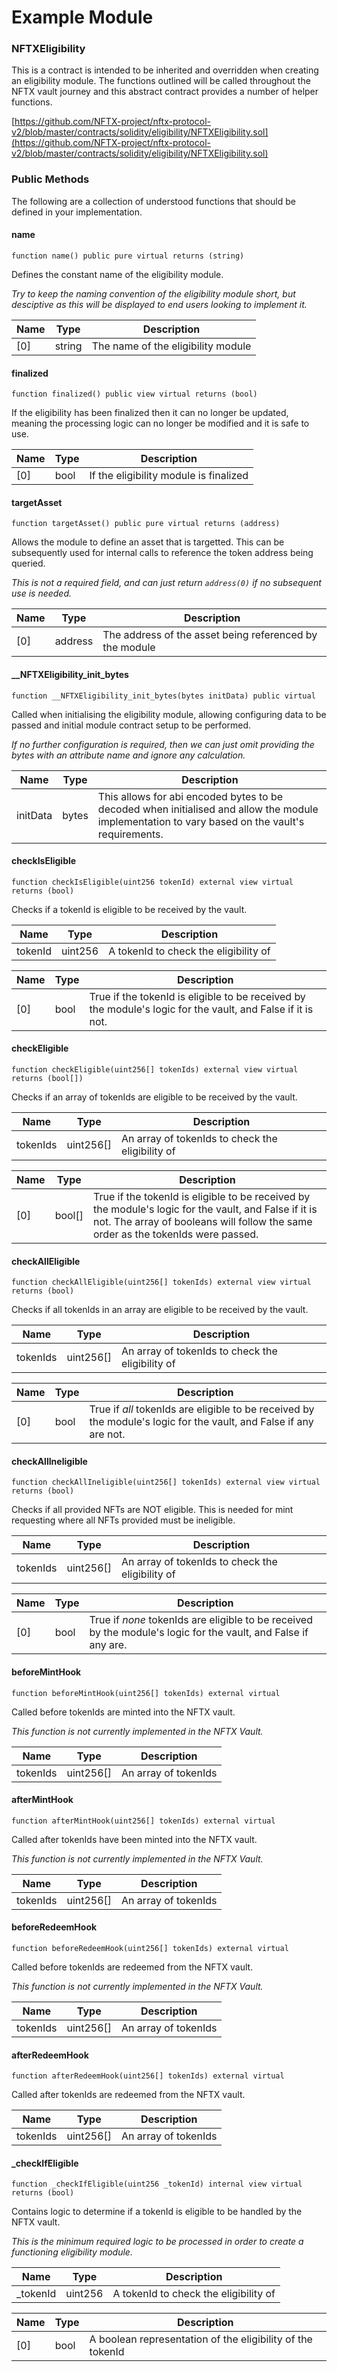 # Example Module

### NFTXEligibility

This is a contract is intended to be inherited and overridden when creating an eligibility module. The functions outlined will be called throughout the NFTX vault journey and this abstract contract provides a number of helper functions.

[https://github.com/NFTX-project/nftx-protocol-v2/blob/master/contracts/solidity/eligibility/NFTXEligibility.sol](https://github.com/NFTX-project/nftx-protocol-v2/blob/master/contracts/solidity/eligibility/NFTXEligibility.sol)

### Public Methods

The following are a collection of understood functions that should be defined in your implementation.

#### name

```solidity
function name() public pure virtual returns (string)
```

Defines the constant name of the eligibility module.

_Try to keep the naming convention of the eligibility module short, but desciptive as this will be displayed to end users looking to implement it._

| Name | Type   | Description                        |
| ---- | ------ | ---------------------------------- |
| \[0] | string | The name of the eligibility module |

#### finalized

```solidity
function finalized() public view virtual returns (bool)
```

If the eligibility has been finalized then it can no longer be updated, meaning the processing logic can no longer be modified and it is safe to use.

| Name | Type | Description                            |
| ---- | ---- | -------------------------------------- |
| \[0] | bool | If the eligibility module is finalized |

#### targetAsset

```solidity
function targetAsset() public pure virtual returns (address)
```

Allows the module to define an asset that is targetted. This can be subsequently used for internal calls to reference the token address being queried.

_This is not a required field, and can just return `address(0)` if no subsequent use is needed._

| Name | Type    | Description                                             |
| ---- | ------- | ------------------------------------------------------- |
| \[0] | address | The address of the asset being referenced by the module |

#### \_\_NFTXEligibility\_init\_bytes

```solidity
function __NFTXEligibility_init_bytes(bytes initData) public virtual
```

Called when initialising the eligibility module, allowing configuring data to be passed and initial module contract setup to be performed.

_If no further configuration is required, then we can just omit providing the bytes with an attribute name and ignore any calculation._

| Name     | Type  | Description                                                                                                                                     |
| -------- | ----- | ----------------------------------------------------------------------------------------------------------------------------------------------- |
| initData | bytes | This allows for abi encoded bytes to be decoded when initialised and allow the module implementation to vary based on the vault's requirements. |

#### checkIsEligible

```solidity
function checkIsEligible(uint256 tokenId) external view virtual returns (bool)
```

Checks if a tokenId is eligible to be received by the vault.

| Name    | Type    | Description                           |
| ------- | ------- | ------------------------------------- |
| tokenId | uint256 | A tokenId to check the eligibility of |

| Name | Type | Description                                                                                                 |
| ---- | ---- | ----------------------------------------------------------------------------------------------------------- |
| \[0] | bool | True if the tokenId is eligible to be received by the module's logic for the vault, and False if it is not. |

#### checkEligible

```solidity
function checkEligible(uint256[] tokenIds) external view virtual returns (bool[])
```

Checks if an array of tokenIds are eligible to be received by the vault.

| Name     | Type       | Description                                      |
| -------- | ---------- | ------------------------------------------------ |
| tokenIds | uint256\[] | An array of tokenIds to check the eligibility of |

| Name | Type    | Description                                                                                                                                                                               |
| ---- | ------- | ----------------------------------------------------------------------------------------------------------------------------------------------------------------------------------------- |
| \[0] | bool\[] | True if the tokenId is eligible to be received by the module's logic for the vault, and False if it is not. The array of booleans will follow the same order as the tokenIds were passed. |

#### checkAllEligible

```solidity
function checkAllEligible(uint256[] tokenIds) external view virtual returns (bool)
```

Checks if all tokenIds in an array are eligible to be received by the vault.

| Name     | Type       | Description                                      |
| -------- | ---------- | ------------------------------------------------ |
| tokenIds | uint256\[] | An array of tokenIds to check the eligibility of |

| Name | Type | Description                                                                                                       |
| ---- | ---- | ----------------------------------------------------------------------------------------------------------------- |
| \[0] | bool | True if _all_ tokenIds are eligible to be received by the module's logic for the vault, and False if any are not. |

#### checkAllIneligible

```solidity
function checkAllIneligible(uint256[] tokenIds) external view virtual returns (bool)
```

Checks if all provided NFTs are NOT eligible. This is needed for mint requesting where all NFTs provided must be ineligible.

| Name     | Type       | Description                                      |
| -------- | ---------- | ------------------------------------------------ |
| tokenIds | uint256\[] | An array of tokenIds to check the eligibility of |

| Name | Type | Description                                                                                                    |
| ---- | ---- | -------------------------------------------------------------------------------------------------------------- |
| \[0] | bool | True if _none_ tokenIds are eligible to be received by the module's logic for the vault, and False if any are. |

#### beforeMintHook

```solidity
function beforeMintHook(uint256[] tokenIds) external virtual
```

Called before tokenIds are minted into the NFTX vault.

_This function is not currently implemented in the NFTX Vault._

| Name     | Type       | Description          |
| -------- | ---------- | -------------------- |
| tokenIds | uint256\[] | An array of tokenIds |

#### afterMintHook

```solidity
function afterMintHook(uint256[] tokenIds) external virtual
```

Called after tokenIds have been minted into the NFTX vault.

_This function is not currently implemented in the NFTX Vault._

| Name     | Type       | Description          |
| -------- | ---------- | -------------------- |
| tokenIds | uint256\[] | An array of tokenIds |

#### beforeRedeemHook

```solidity
function beforeRedeemHook(uint256[] tokenIds) external virtual
```

Called before tokenIds are redeemed from the NFTX vault.

_This function is not currently implemented in the NFTX Vault._

| Name     | Type       | Description          |
| -------- | ---------- | -------------------- |
| tokenIds | uint256\[] | An array of tokenIds |

#### afterRedeemHook

```solidity
function afterRedeemHook(uint256[] tokenIds) external virtual
```

Called after tokenIds are redeemed from the NFTX vault.

| Name     | Type       | Description          |
| -------- | ---------- | -------------------- |
| tokenIds | uint256\[] | An array of tokenIds |

#### \_checkIfEligible

```solidity
function _checkIfEligible(uint256 _tokenId) internal view virtual returns (bool)
```

Contains logic to determine if a tokenId is eligible to be handled by the NFTX vault.

_This is the minimum required logic to be processed in order to create a functioning eligibility module._

| Name      | Type    | Description                           |
| --------- | ------- | ------------------------------------- |
| \_tokenId | uint256 | A tokenId to check the eligibility of |

| Name | Type | Description                                                |
| ---- | ---- | ---------------------------------------------------------- |
| \[0] | bool | A boolean representation of the eligibility of the tokenId |
